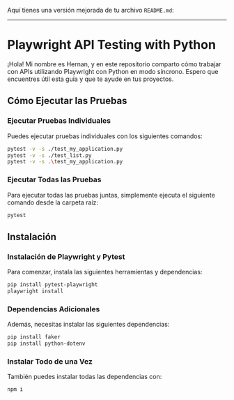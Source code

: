 Aquí tienes una versión mejorada de tu archivo `README.md`:

---

# Playwright API Testing with Python

¡Hola! Mi nombre es Hernan, y en este repositorio comparto cómo trabajar con APIs utilizando Playwright con Python en modo síncrono. Espero que encuentres útil esta guía y que te ayude en tus proyectos.

## Cómo Ejecutar las Pruebas

### Ejecutar Pruebas Individuales
Puedes ejecutar pruebas individuales con los siguientes comandos:

```bash
pytest -v -s ./test_my_application.py
pytest -v -s ./test_list.py
pytest -v -s .\test_my_application.py
```

### Ejecutar Todas las Pruebas
Para ejecutar todas las pruebas juntas, simplemente ejecuta el siguiente comando desde la carpeta raíz:

```bash
pytest
```

## Instalación

### Instalación de Playwright y Pytest
Para comenzar, instala las siguientes herramientas y dependencias:

```bash
pip install pytest-playwright
playwright install
```

### Dependencias Adicionales
Además, necesitas instalar las siguientes dependencias:

```bash
pip install faker
pip install python-dotenv
```

### Instalar Todo de una Vez
También puedes instalar todas las dependencias con:

```bash
npm i
```

